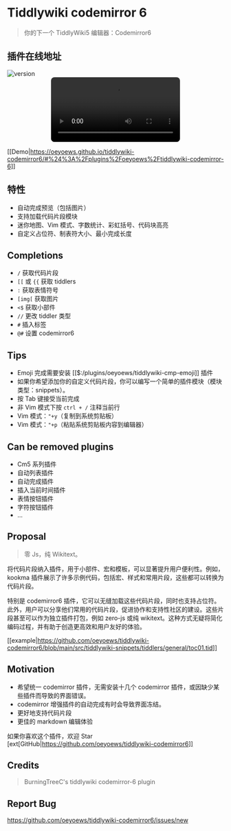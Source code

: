 # Tiddlywiki codemirror 6

> 你的下一个 TiddlyWiki5 编辑器：Codemirror6

## 插件在线地址

<TwPlugin name="tiddlywiki-codemirror-6" />

<img alt="version" src="https://img.shields.io/badge/dynamic/json?url=https%3A%2F%2Fraw.githubusercontent.com%2Foeyoews%2Ftiddlywiki-codemirror6%2Fmain%2Fpackage.json&query=version&style=flat-square&logo=Codemirror&logoColor=white&label=codemirror&labelColor=black&color=black">

<center>
<video width="300" controls style="border-radius:8px;">
  <source src="https://user-images.githubusercontent.com/72405338/294956491-948b791f-04e1-4447-a5d3-81ebb13619de.mp4" type="video/mp4">
</video>
</center>

[[Demo|https://oeyoews.github.io/tiddlywiki-codemirror6/#%24%3A%2Fplugins%2Foeyoews%2Ftiddlywiki-codemirror-6]]


## 特性

* 自动完成预览（包括图片）
* 支持加载代码片段模块
* 迷你地图、Vim 模式、字数统计、彩虹括号、代码块高亮
* 自定义占位符、制表符大小、最小完成长度

## Completions
* `/` 获取代码片段
* `[[` 或 `{{` 获取 tiddlers
* `:` 获取表情符号
* `[img[` 获取图片
* `<$` 获取小部件
* `//` 更改 tiddler 类型
* `#` 插入标签
* `@#` 设置 codemirror6

## Tips

* Emoji 完成需要安装 [[$:/plugins/oeyoews/tiddlywiki-cmp-emoji]] 插件
* 如果你希望添加你的自定义代码片段，你可以编写一个简单的插件模块（模块类型：snippets）。
* 按 Tab 键接受当前完成
* 非 Vim 模式下按 `ctrl + /` 注释当前行
* Vim 模式：`"+y`（复制到系统剪贴板）
* Vim 模式：`"+p`（粘贴系统剪贴板内容到编辑器）

## Can be removed plugins

* Cm5 系列插件
* 自动列表插件
* 自动完成插件
* 插入当前时间插件
* 表情按钮插件
* 字符按钮插件
* ...

## Proposal

> 零 Js，纯 Wikitext。

将代码片段纳入插件，用于小部件、宏和模板，可以显著提升用户便利性。例如，kookma 插件展示了许多示例代码，包括宏、样式和常用片段，这些都可以转换为代码片段。

特别是 codemirror6 插件，它可以无缝加载这些代码片段，同时也支持占位符。此外，用户可以分享他们常用的代码片段，促进协作和支持性社区的建设。这些片段甚至可以作为独立插件打包，例如 zero-js 或纯 wikitext。这种方式无疑将简化编码过程，并有助于创造更高效和用户友好的体验。

[[example|https://github.com/oeyoews/tiddlywiki-codemirror6/blob/main/src/tiddlywiki-snippets/tiddlers/general/toc01.tid]]

## Motivation

* 希望统一 codemirror 插件，无需安装十几个 codemirror 插件，或因缺少某些插件而导致的界面错误。
* codemirror 增强插件的自动完成有时会导致界面冻结。
* 更好地支持代码片段
* 更佳的 markdown 编辑体验

如果你喜欢这个插件，欢迎 Star [ext[GitHub|https://github.com/oeyoews/tiddlywiki-codemirror6]]

## Credits

> BurningTreeC's tiddlywiki codemirror-6 plugin

## Report Bug

https://github.com/oeyoews/tiddlywiki-codemirror6/issues/new
